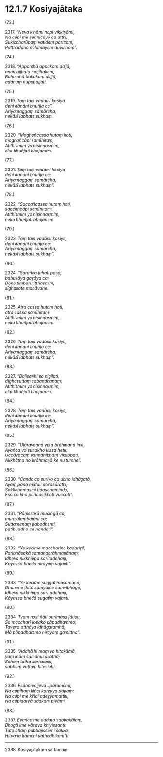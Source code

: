# 12.1.7 Kosiyajātaka

(73.)

2317\. _“Neva kiṇāmi napi vikkiṇāmi,_  
_Na cāpi me sannicayo ca atthi;_  
_Sukiccharūpaṃ vatidaṃ parittaṃ,_  
_Patthodano nālamayaṃ duvinnaṃ”._  

(74.)

2318\. _“Appamhā appakaṃ dajjā,_  
_anumajjhato majjhakaṃ;_  
_Bahumhā bahukaṃ dajjā,_  
_adānaṃ nupapajjati._  

(75.)

2319\. _Taṃ taṃ vadāmi kosiya,_  
_dehi dānāni bhuñja ca”._  
_Ariyamaggaṃ samārūha,_  
_nekāsī labhate sukhaṃ._  

(76.)

2320\. _“Moghañcassa hutaṃ hoti,_  
_moghañcāpi samīhitaṃ;_  
_Atithismiṃ yo nisinnasmiṃ,_  
_eko bhuñjati bhojanaṃ._  

(77.)

2321\. _Taṃ taṃ vadāmi kosiya,_  
_dehi dānāni bhuñja ca;_  
_Ariyamaggaṃ samārūha,_  
_nekāsī labhate sukhaṃ”._  

(78.)

2322\. _“Saccañcassa hutaṃ hoti,_  
_saccañcāpi samīhitaṃ;_  
_Atithismiṃ yo nisinnasmiṃ,_  
_neko bhuñjati bhojanaṃ._  

(79.)

2323\. _Taṃ taṃ vadāmi kosiya,_  
_dehi dānāni bhuñja ca;_  
_Ariyamaggaṃ samārūha,_  
_nekāsī labhate sukhaṃ”._  

(80.)

2324\. _“Sarañca juhati poso,_  
_bahukāya gayāya ca;_  
_Doṇe timbarutitthasmiṃ,_  
_sīghasote mahāvahe._  

(81.)

2325\. _Atra cassa hutaṃ hoti,_  
_atra cassa samīhitaṃ;_  
_Atithismiṃ yo nisinnasmiṃ,_  
_neko bhuñjati bhojanaṃ._  

(82.)

2326\. _Taṃ taṃ vadāmi kosiya,_  
_dehi dānāni bhuñja ca;_  
_Ariyamaggaṃ samārūha,_  
_nekāsī labhate sukhaṃ”._  

(83.)

2327\. _“Baḷisañhi so nigilati,_  
_dīghasuttaṃ sabandhanaṃ;_  
_Atithismiṃ yo nisinnasmiṃ,_  
_eko bhuñjati bhojanaṃ._  

(84.)

2328\. _Taṃ taṃ vadāmi kosiya,_  
_dehi dānāni bhuñja ca;_  
_Ariyamaggaṃ samārūha,_  
_nekāsī labhate sukhaṃ”._  

(85.)

2329\. _“Uḷāravaṇṇā vata brāhmaṇā ime,_  
_Ayañca vo sunakho kissa hetu;_  
_Uccāvacaṃ vaṇṇanibhaṃ vikubbati,_  
_Akkhātha no brāhmaṇā ke nu tumhe”._  

(86.)

2330\. _“Cando ca suriyo ca ubho idhāgatā,_  
_Ayaṃ pana mātali devasārathi;_  
_Sakkohamasmi tidasānamindo,_  
_Eso ca kho pañcasikhoti vuccati”._  

(87.)

2331\. _“Pāṇissarā mudiṅgā ca,_  
_murajālambarāni ca;_  
_Suttamenaṃ pabodhenti,_  
_paṭibuddho ca nandati”._  

(88.)

2332\. _“Ye kecime maccharino kadariyā,_  
_Paribhāsakā samaṇabrāhmaṇānaṃ;_  
_Idheva nikkhippa sarīradehaṃ,_  
_Kāyassa bhedā nirayaṃ vajanti”._  

(89.)

2333\. _“Ye kecime suggatimāsamānā,_  
_Dhamme ṭhitā saṃyame saṃvibhāge;_  
_Idheva nikkhippa sarīradehaṃ,_  
_Kāyassa bhedā sugatiṃ vajanti._  

(90.)

2334\. _Tvaṃ nosi ñāti purimāsu jātisu,_  
_So maccharī rosako pāpadhammo;_  
_Taveva atthāya idhāgatamhā,_  
_Mā pāpadhammo nirayaṃ gamittha”._  

(91.)

2335\. _“Addhā hi maṃ vo hitakāmā,_  
_yaṃ maṃ samanusāsatha;_  
_Sohaṃ tathā karissāmi,_  
_sabbaṃ vuttaṃ hitesibhi._  

(92.)

2336\. _Esāhamajjeva upāramāmi,_  
_Na cāpihaṃ kiñci kareyya pāpaṃ;_  
_Na cāpi me kiñci adeyyamatthi,_  
_Na cāpidatvā udakaṃ pivāmi._  

(93.)

2337\. _Evañca me dadato sabbakālaṃ,_  
_Bhogā ime vāsava khīyissanti;_  
_Tato ahaṃ pabbajissāmi sakka,_  
_Hitvāna kāmāni yathodhikānī”ti._  

---

2338\. Kosiyajātakaṃ sattamaṃ.
